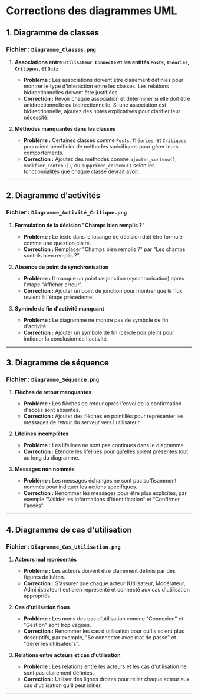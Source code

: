 # Corrections des diagrammes UML

## 1. Diagramme de classes

### Fichier : `Diagramme_Classes.png`

1. **Associations entre `Utilisateur_Connecté` et les entités `Posts`, `Théories`, `Critiques`, et `Quiz`**
   - **Problème :** Les associations doivent être clairement définies pour montrer le type d'interaction entre les classes. Les relations bidirectionnelles doivent être justifiées.
   - **Correction :** Revoir chaque association et déterminer si elle doit être unidirectionnelle ou bidirectionnelle. Si une association est bidirectionnelle, ajoutez des notes explicatives pour clarifier leur nécessité.

2. **Méthodes manquantes dans les classes**
   - **Problème :** Certaines classes comme `Posts`, `Théories`, et `Critiques` pourraient bénéficier de méthodes spécifiques pour gérer leurs comportements. 
   - **Correction :** Ajoutez des méthodes comme `ajouter_contenu()`, `modifier_contenu()`, ou `supprimer_contenu()` selon les fonctionnalités que chaque classe devrait avoir.

---

## 2. Diagramme d'activités

### Fichier : `Diagramme_Activité_Critique.png`

1. **Formulation de la décision "Champs bien remplis ?"**
   - **Problème :** Le texte dans le losange de décision doit être formulé comme une question claire.
   - **Correction :** Remplacer "Champs bien remplis ?" par "Les champs sont-ils bien remplis ?".

2. **Absence de point de synchronisation**
   - **Problème :** Il manque un point de jonction (synchronisation) après l'étape "Afficher erreur".
   - **Correction :** Ajouter un point de jonction pour montrer que le flux revient à l'étape précédente.

3. **Symbole de fin d'activité manquant**
   - **Problème :** Le diagramme ne montre pas de symbole de fin d'activité.
   - **Correction :** Ajouter un symbole de fin (cercle noir plein) pour indiquer la conclusion de l'activité.

---

## 3. Diagramme de séquence

### Fichier : `Diagramme_Séquence.png`

1. **Flèches de retour manquantes**
   - **Problème :** Les flèches de retour après l'envoi de la confirmation d'accès sont absentes.
   - **Correction :** Ajouter des flèches en pointillés pour représenter les messages de retour du serveur vers l'utilisateur.

2. **Lifelines incomplètes**
   - **Problème :** Les lifelines ne sont pas continues dans le diagramme.
   - **Correction :** Étendre les lifelines pour qu'elles soient présentes tout au long du diagramme.

3. **Messages non nommés**
   - **Problème :** Les messages échangés ne sont pas suffisamment nommés pour indiquer les actions spécifiques.
   - **Correction :** Renommer les messages pour être plus explicites, par exemple "Valider les informations d'identification" et "Confirmer l'accès".

---

## 4. Diagramme de cas d'utilisation

### Fichier : `Diagramme_Cas_Utilisation.png`

1. **Acteurs mal représentés**
   - **Problème :** Les acteurs doivent être clairement définis par des figures de bâton.
   - **Correction :** S'assurer que chaque acteur (Utilisateur, Modérateur, Administrateur) est bien représenté et connecté aux cas d'utilisation appropriés.

2. **Cas d'utilisation flous**
   - **Problème :** Les noms des cas d'utilisation comme "Connexion" et "Gestion" sont trop vagues.
   - **Correction :** Renommer les cas d'utilisation pour qu'ils soient plus descriptifs, par exemple, "Se connecter avec mot de passe" et "Gérer les utilisateurs".

3. **Relations entre acteurs et cas d'utilisation**
   - **Problème :** Les relations entre les acteurs et les cas d'utilisation ne sont pas clairement définies.
   - **Correction :** Utiliser des lignes droites pour relier chaque acteur aux cas d'utilisation qu'il peut initier.

---
